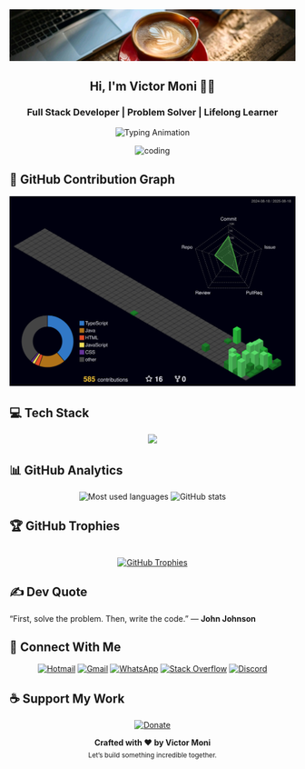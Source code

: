 <img src="./assets/banner.png">

<h2 align="center">Hi, I'm Victor Moni 👋😃</h2>
<h3 align="center">Full Stack Developer | Problem Solver | Lifelong Learner</h3>

<div align="center">
  <img src="https://readme-typing-svg.demolab.com?font=Fira+Code&weight=500&size=24&pause=1000&color=FFFFFF&center=true&vCenter=true&width=500&lines=Empowering+people+through+code.;Building+amazing+things+%F0%9F%9A%80;Crafting+impactful+solutions." alt="Typing Animation" />
</div>

  



<div align=center>
  
<img align="center" 
     alt="coding" 
     width="300" 
     src="https://i.pinimg.com/originals/e8/f4/53/e8f453469a3ec97ecd354df465d73913.gif">
     
</div>



## 🌱 GitHub Contribution Graph

![Status](./profile-3d-contrib/profile-night-green.svg)

## 💻 Tech Stack

  <div align="center" >
<a href="https://skillicons.dev">
  <img src="https://skillicons.dev/icons?i=git,vscode,javascript,typescript,html,css,react,next,angular,tailwind,sass,bootstrap,materialui,vite,spring,docker,kubernetes,github,githubactions,figma,postman,linux,vercel,heroku,mysql,postgres,mongodb,kafka,jenkins,idea" />
</a>
  <br />
  </div>

## 📊 GitHub Analytics

<div align="center">

  <img src="https://github-readme-stats.vercel.app/api/top-langs/?username=victormoni&layout=compact&hide_border=true&theme=dark&bg_color=90,0d111700,fff&card_width=400" alt="Most used languages" />

  <img src="https://github-readme-stats.vercel.app/api?username=victormoni&show_icons=true&theme=dark&count_private=true&bg_color=90,0d111700,fff&hide_border=true" width="400" alt="GitHub stats" />
  
</div>

## 🏆 GitHub Trophies

<br/>

<div align="center">
  <a href="https://github.com/ryo-ma/github-profile-trophy">
    <picture>
      <!-- Mobile (até 600px): 2 linhas x 4 colunas -->
      <source
        media="(max-width: 600px)"
        srcset="https://github-profile-trophy.vercel.app/?username=victormoni&theme=onedark&row=2&column=4&margin-w=10&margin-h=10"
      />
      <!-- Desktop (padrão): 1 linha x 8 colunas -->
      <img
        alt="GitHub Trophies"
        src="https://github-profile-trophy.vercel.app/?username=victormoni&theme=onedark&row=1&column=8&margin-w=10&margin-h=10"
      />
    </picture>
  </a>
</div>

## ✍️ Dev Quote

<p>
  “First, solve the problem. Then, write the code.” — <strong>John Johnson</strong>
</p>

## 📱 Connect With Me

<div align="center">
  
[![Hotmail](https://img.shields.io/badge/-Hotmail-0078D4?style=flat&logo=microsoftoutlook&logoColor=white)](mailto:victor-moni@hotmail.com)
[![Gmail](https://img.shields.io/badge/-Gmail-D14836?style=flat&logo=gmail&logoColor=white)](mailto:vabmoni@gmail.com)
[![WhatsApp](https://img.shields.io/badge/-WhatsApp-25D366?style=flat&logo=whatsapp&logoColor=white)](https://wa.me/5511943936479)
[![Stack Overflow](https://img.shields.io/badge/-Stack%20Overflow-F58025?style=flat&logo=stackoverflow&logoColor=white)](https://stackoverflow.com/users/9859219)
[![Discord](https://img.shields.io/badge/-Discord-5865F2?style=flat&logo=discord&logoColor=white)](https://discordapp.com/users/victormoni)

</div>



## ☕ Support My Work

<div align="center">
  
[![Donate](https://img.shields.io/badge/Donate-PayPal-0070BA?logo=paypal&logoColor=white&style=for-the-badge)](https://www.paypal.com/donate/?hosted_button_id=QJJB8GFA7QGYW)

</div>

<div align="center">
  <b>Crafted with ❤️ by Victor Moni</b><br/>
  <sub>Let’s build something incredible together.</sub>
</div>
